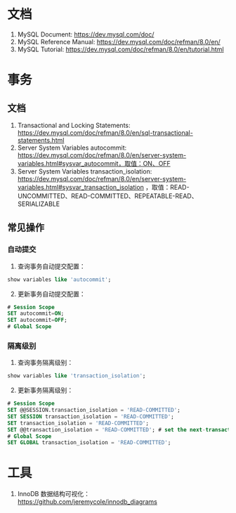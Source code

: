 # 文档
1. MySQL Document: https://dev.mysql.com/doc/
2. MySQL Reference Manual: https://dev.mysql.com/doc/refman/8.0/en/
3. MySQL Tutorial: https://dev.mysql.com/doc/refman/8.0/en/tutorial.html
# 事务
## 文档
1. Transactional and Locking Statements: https://dev.mysql.com/doc/refman/8.0/en/sql-transactional-statements.html
2. Server System Variables autocommit: https://dev.mysql.com/doc/refman/8.0/en/server-system-variables.html#sysvar_autocommit，取值：ON、OFF
3. Server System Variables transaction_isolation: https://dev.mysql.com/doc/refman/8.0/en/server-system-variables.html#sysvar_transaction_isolation ，取值：READ-UNCOMMITTED、READ-COMMITTED、REPEATABLE-READ、SERIALIZABLE
## 常见操作
### 自动提交
1. 查询事务自动提交配置：
```sql
show variables like 'autocommit';
```
2. 更新事务自动提交配置：
```sql
# Session Scope
SET autocommit=ON;
SET autocommit=OFF;
# Global Scope
```
### 隔离级别
1. 查询事务隔离级别：
```sql
show variables like 'transaction_isolation';
```
2. 更新事务隔离级别：
```sql
# Session Scope
SET @@SESSION.transaction_isolation = 'READ-COMMITTED';
SET SESSION transaction_isolation = 'READ-COMMITTED';
SET transaction_isolation = 'READ-COMMITTED';
SET @@transaction_isolation = 'READ-COMMITTED'; # set the next-transaction isolation level
# Global Scope
SET GLOBAL transaction_isolation = 'READ-COMMITTED';
```
# 工具
1. InnoDB 数据结构可视化：https://github.com/jeremycole/innodb_diagrams
